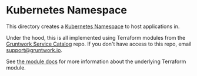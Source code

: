 # Kubernetes Namespace

This directory creates a [Kubernetes
Namespace](https://kubernetes.io/docs/concepts/overview/working-with-objects/namespaces/) to host applications in.

Under the hood, this is all implemented using Terraform modules from the [Gruntwork Service
Catalog](https://github.com/gruntwork-io/terraform-aws-service-catalog) repo. If you don't have access to this repo, email
[support@gruntwork.io](mailto:support@gruntwork.io).

See [the module docs](https://github.com/gruntwork-io/terraform-aws-service-catalog/tree/v0.70.0/modules/services/k8s-namespace) for more
information about the underlying Terraform module.
